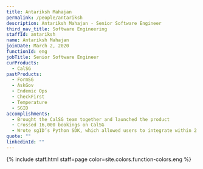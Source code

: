 ```yaml
---
title: Antariksh Mahajan
permalink: /people/antariksh
description: Antariksh Mahajan - Senior Software Engineer
third_nav_title: Software Engineering
staffId: antariksh
name: Antariksh Mahajan
joinDate: March 2, 2020
functionId: eng
jobTitle: Senior Software Engineer
curProducts:
  - CalSG
pastProducts:
  - FormSG
  - AskGov
  - Endemic Ops
  - CheckFirst
  - Temperature
  - SGID
accomplishments:
  - Brought the CalSG team together and launched the product
  - Crossed 16,000 bookings on CalSG
  - Wrote sgID’s Python SDK, which allowed users to integrate within 2 hours
quote: ""
linkedinId: ""
---
```


{% include staff.html staff=page color=site.colors.function-colors.eng %}
